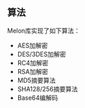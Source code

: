 ## 算法



Melon库实现了如下算法：

- AES加解密
- DES/3DES加解密
- RC4加解密
- RSA加解密
- MD5摘要算法
- SHA128/256摘要算法
- Base64编解码
